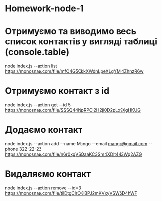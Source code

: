 # Homework-node-1

# Отримуємо та виводимо весь список контактів у вигляді таблиці (console.table)

node index.js --action list
https://monosnap.com/file/mfO4G5CkkXWdnLpeXLgYMi4ZhnzR6w

# Отримуємо контакт з id

node index.js --action get --id 5
https://monosnap.com/file/SSSQ44NpRPCl2H2ji0D2pLx9XgHKUG

# Додаємо контакт

node index.js --action add --name Mango --email mango@gmail.com --phone 322-22-22
https://monosnap.com/file/n6r0xgVSQaaKC3Sm4XDlt443Wq2AZG

# Видаляємо контакт

node index.js --action remove --id=3
https://monosnap.com/file/tilDtgCIrOKiBPJ2mKVxyVSWSD4hWF
